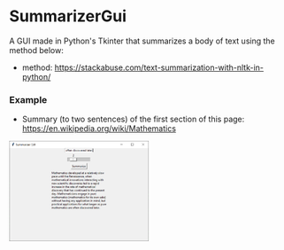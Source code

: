 # SummarizerGui

A GUI made in Python's Tkinter that summarizes a body of text using the method below:

- method: https://stackabuse.com/text-summarization-with-nltk-in-python/

### Example

- Summary (to two sentences) of the first section of this page: https://en.wikipedia.org/wiki/Mathematics
<img src="summarizerGui_screenshot.PNG" width=50% height=50%>

